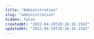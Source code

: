 ```yaml
---
title: "Administration"
slug: "administration"
hidden: false
createdAt: "2022-04-19T20:26:16.156Z"
updatedAt: "2022-04-19T20:26:16.156Z"
---
```


